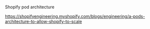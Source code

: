 Shopify pod architecture

https://shopifyengineering.myshopify.com/blogs/engineering/a-pods-architecture-to-allow-shopify-to-scale

